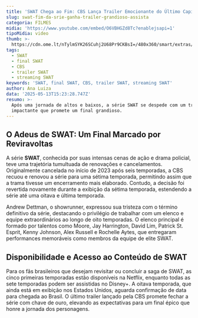```yaml
---
title: 'SWAT Chega ao Fim: CBS Lança Trailer Emocionante do Último Capítulo'
slug: swat-fim-da-srie-ganha-trailer-grandioso-assista
categoria: FILMES
midia: 'https://www.youtube.com/embed/O6VBHGZd8Tc?enablejsapi=1'
tipoMidia: video
thumb: >-
  https://cdn.ome.lt/nTylmSYK26SCuhj2U68Pr9CKBsI=/480x360/smart/extras/conteudos/omelete_THUMB_-_2025-05-13T112809.935.png
tags:
  - SWAT
  - final SWAT
  - CBS
  - trailer SWAT
  - streaming SWAT
keywords: 'SWAT, final SWAT, CBS, trailer SWAT, streaming SWAT'
author: Ana Luiza
data: '2025-05-13T15:23:28.747Z'
resumo: >-
  Após uma jornada de altos e baixos, a série SWAT se despede com um trailer
  impactante que promete um final grandioso.
---
```


## O Adeus de SWAT: Um Final Marcado por Reviravoltas

A série **SWAT**, conhecida por suas intensas cenas de ação e drama policial, teve uma trajetória tumultuada de renovações e cancelamentos. Originalmente cancelada no início de 2023 após seis temporadas, a CBS recuou e renovou a série para uma sétima temporada, permitindo assim que a trama tivesse um encerramento mais elaborado. Contudo, a decisão foi revertida novamente durante a exibição da sétima temporada, estendendo a série até uma oitava e última temporada.

Andrew Dettman, o showrunner, expressou sua tristeza com o término definitivo da série, destacando o privilégio de trabalhar com um elenco e equipe extraordinários ao longo de oito temporadas. O elenco principal é formado por talentos como Moore, Jay Harrington, David Lim, Patrick St. Esprit, Kenny Johnson, Alex Russell e Rochelle Aytes, que entregaram performances memoráveis como membros da equipe de elite SWAT.

## Disponibilidade e Acesso ao Conteúdo de SWAT

Para os fãs brasileiros que desejam revisitar ou concluir a saga de SWAT, as cinco primeiras temporadas estão disponíveis na Netflix, enquanto todas as sete temporadas podem ser assistidas no Disney+. A oitava temporada, que ainda está em exibição nos Estados Unidos, aguarda confirmação de data para chegada ao Brasil. O último trailer lançado pela CBS promete fechar a série com chave de ouro, elevando as expectativas para um final épico que honre a jornada dos personagens.
